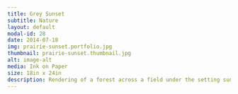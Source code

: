 ```yaml
---
title: Grey Sunset
subtitle: Nature
layout: default
modal-id: 28
date: 2014-07-18
img: prairie-sunset.portfolio.jpg
thumbnail: prairie-sunset.thumbnail.jpg
alt: image-alt
media: Ink on Paper
size: 18in x 24in
description: Rendering of a forest across a field under the setting sun
---
```

